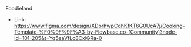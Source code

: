 Foodieland

- Link: https://www.figma.com/design/XDbrhwpCqhKfKT6G0UcA7j/Cooking-Template-%F0%9F%9F%A3-by-Flowbase.co-(Community)?node-id=101-205&t=Yq5eaVfLc8CxlGRa-0
